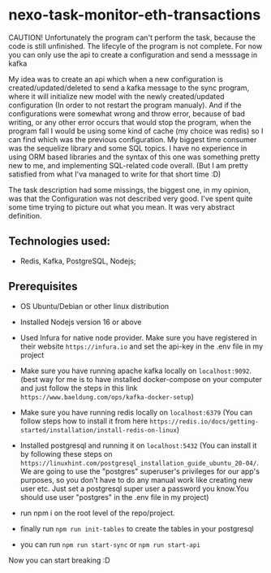 # nexo-task-monitor-eth-transactions

CAUTION! Unfortunately the program can't perform the task, because the code is still unfinished. The lifecyle of the program is not complete. For now you can only use the api to create a configuration and send a messsage in kafka

My idea was to create an api which when a new configuration is created/updated/deleted to send a kafka message to the sync program, where it will initialize new model with the newly created/updated configuration (In order to not restart the program manualy). And if the configurations were somewhat wrong and throw error, because of bad writing, or any other error occurs that would stop the program, when the program fall I would be using some kind of cache (my choice was redis) so I can find which was the previous configuration. My biggest time consumer was the sequelize library and some SQL topics. I have no experience in using ORM based libraries and the syntax of this one was something pretty new to me, and implementing SQL-related code overall. (But I am pretty satisfied from what I'va managed to write for that short time :D)

The task description had some missings, the biggest one, in my opinion, was that the Configuration was not described very good. I've spent quite some time trying to picture out what you mean. It was very abstract definition.

## Technologies used: ##
 * Redis, Kafka, PostgreSQL, Nodejs;
	
## Prerequisites ##
 * OS Ubuntu/Debian or other linux distribution
 * Installed Nodejs version 16 or above
 * Used Infura for native node provider. Make sure you have registered in their website `https://infura.io` and set the api-key in the .env file in my project	
 * Make sure you have running apache kafka locally on `localhost:9092`. (best way for me is to have installed docker-compose on your computer and just follow the steps in this link `https://www.baeldung.com/ops/kafka-docker-setup`)
 * Make sure you have running redis locally on `localhost:6379` (You can follow steps how to install it from here `https://redis.io/docs/getting-started/installation/install-redis-on-linux`)
 * Installed postgresql and running it on `localhost:5432` (You can install it by following these steps on `https://linuxhint.com/postgresql_installation_guide_ubuntu_20-04/`. We are going to use the "postgres" superuser's privileges for our app's purposes, so you don't have to do any manual work like creating new user etc. Just set a postgresql super user a password you know.You should use user "postgres" in the .env file in my project)
 
 * run npm i on the root level of the repo/project.
 * finally run `npm run init-tables` to create the tables in your postgresql
 * you can run `npm run start-sync` or `npm run start-api`
 
 Now you can start breaking :D

